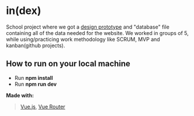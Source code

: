 # in(dex)
School project where we got a <a href="http://example.com/](https://www.figma.com/file/sxH62WNwY8WkIxnJgTUOOp/in(dex))" target="_blank">design prototype</a> []() and "database" file containing all of the data needed for the website. We worked in groups of 5, while using/practicing work methodology like SCRUM, MVP and kanban(github projects). 


## How to run on your local machine
- Run **npm install**
- Run **npm run dev**


**Made with:**
> 
> [Vue.js](https://vuejs.org/), [Vue Router](https://router.vuejs.org/)
>
